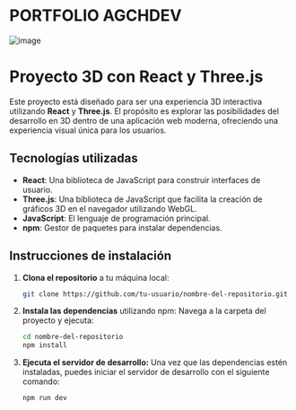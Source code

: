 # PORTFOLIO AGCHDEV

![image](https://github.com/user-attachments/assets/f5cd5396-80c6-4b46-be69-e83636769a4b)

# Proyecto 3D con React y Three.js

Este proyecto está diseñado para ser una experiencia 3D interactiva utilizando **React** y **Three.js**. El propósito es explorar las posibilidades del desarrollo en 3D dentro de una aplicación web moderna, ofreciendo una experiencia visual única para los usuarios.

## Tecnologías utilizadas

- **React**: Una biblioteca de JavaScript para construir interfaces de usuario.
- **Three.js**: Una biblioteca de JavaScript que facilita la creación de gráficos 3D en el navegador utilizando WebGL.
- **JavaScript**: El lenguaje de programación principal.
- **npm**: Gestor de paquetes para instalar dependencias.

## Instrucciones de instalación

1. **Clona el repositorio** a tu máquina local:

   ```bash
   git clone https://github.com/tu-usuario/nombre-del-repositorio.git

2. **Instala las dependencias** utilizando npm:
Navega a la carpeta del proyecto y ejecuta:
    ```bash
    cd nombre-del-repositorio
    npm install

3. **Ejecuta el servidor de desarrollo:**
Una vez que las dependencias estén instaladas, puedes iniciar el servidor de desarrollo con el siguiente comando:
      ```bash
      npm run dev
